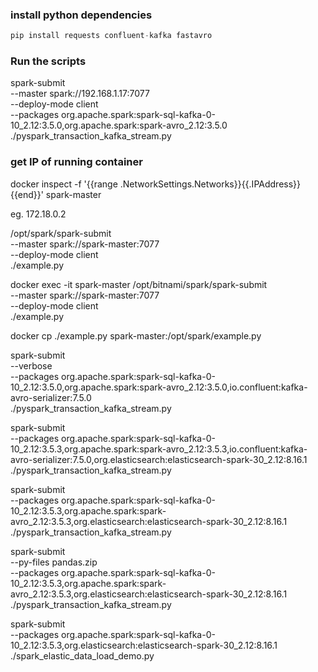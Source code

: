 ### install python dependencies
```python
pip install requests confluent-kafka fastavro 
```

### Run the scripts
spark-submit \
    --master spark://192.168.1.17:7077 \
    --deploy-mode client \
    --packages org.apache.spark:spark-sql-kafka-0-10_2.12:3.5.0,org.apache.spark:spark-avro_2.12:3.5.0 \
    ./pyspark_transaction_kafka_stream.py

### get IP of running container
docker inspect -f '{{range .NetworkSettings.Networks}}{{.IPAddress}}{{end}}' spark-master

eg. 172.18.0.2

/opt/spark/spark-submit \
    --master spark://spark-master:7077 \
    --deploy-mode client \
    ./example.py

docker exec -it spark-master /opt/bitnami/spark/spark-submit \
    --master spark://spark-master:7077 \
    --deploy-mode client \
    ./example.py

docker cp ./example.py spark-master:/opt/spark/example.py

spark-submit \
    --verbose \
    --packages org.apache.spark:spark-sql-kafka-0-10_2.12:3.5.0,org.apache.spark:spark-avro_2.12:3.5.0,io.confluent:kafka-avro-serializer:7.5.0 \
    ./pyspark_transaction_kafka_stream.py


spark-submit \
    --packages org.apache.spark:spark-sql-kafka-0-10_2.12:3.5.3,org.apache.spark:spark-avro_2.12:3.5.3,io.confluent:kafka-avro-serializer:7.5.0,org.elasticsearch:elasticsearch-spark-30_2.12:8.16.1 \
    ./pyspark_transaction_kafka_stream.py

spark-submit \
    --packages org.apache.spark:spark-sql-kafka-0-10_2.12:3.5.3,org.apache.spark:spark-avro_2.12:3.5.3,org.elasticsearch:elasticsearch-spark-30_2.12:8.16.1 \
    ./pyspark_transaction_kafka_stream.py


spark-submit \
    --py-files pandas.zip \
    --packages org.apache.spark:spark-sql-kafka-0-10_2.12:3.5.3,org.apache.spark:spark-avro_2.12:3.5.3,org.elasticsearch:elasticsearch-spark-30_2.12:8.16.1 \
    ./pyspark_transaction_kafka_stream.py


spark-submit \
    --packages org.apache.spark:spark-sql-kafka-0-10_2.12:3.5.3,org.elasticsearch:elasticsearch-spark-30_2.12:8.16.1 \
    ./spark_elastic_data_load_demo.py

